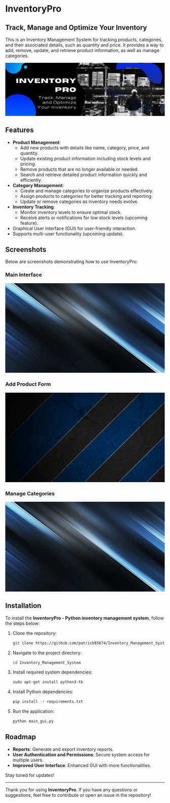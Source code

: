 # InventoryPro
## Track, Manage and Optimize Your Inventory
This is an Inventory Management System for tracking products, categories, and their associated details, such as quantity and price. It provides a way to add, remove, update, and retrieve product information, as well as manage categories.

![My Image](/logo_inventorypro.png)

## Features
- **Product Management**:
  - Add new products with details like name, category, price, and quantity.
  - Update existing product information including stock levels and pricing.
  - Remove products that are no longer available or needed.
  - Search and retrieve detailed product information quickly and efficiently.
- **Category Management**:
  - Create and manage categories to organize products effectively.
  - Assign products to categories for better tracking and reporting.
  - Update or remove categories as inventory needs evolve.
- **Inventory Tracking**:
  - Monitor inventory levels to ensure optimal stock.
  - Receive alerts or notifications for low stock levels (upcoming feature).
- Graphical User Interface (GUI) for user-friendly interaction.
- Supports multi-user functionality (upcoming update).

## Screenshots
Below are screenshots demonstrating how to use InventoryPro:

### Main Interface
![Main Interface](inv5.png)

### Add Product Form
![Add Product](inv4.png)

### Manage Categories
![Manage Categories](inv5b.png)

## Installation
To install the **InventoryPro - Python inventory management system**, follow the steps below:

1. Clone the repository:

   ```bash
   git clone https://github.com/patrick85674/Inventory_Management_System.git
   ```

2. Navigate to the project directory:

   ```bash
   cd Inventory_Management_System
   ```

3. Install required system dependencies:

   ```bash
   sudo apt-get install python3-tk
   ```

4. Install Python dependencies:

   ```bash
   pip install -r requirements.txt
   ```

5. Run the application:

   ```bash
   python main_gui.py
   ```

## Roadmap
- **Reports**: Generate and export inventory reports.
- **User Authentication and Permissions**: Secure system access for multiple users.
- **Improved User Interface**: Enhanced GUI with more functionalities.

Stay tuned for updates!


---
Thank you for using **InventoryPro**. If you have any questions or suggestions, feel free to contribute or open an issue in the repository!